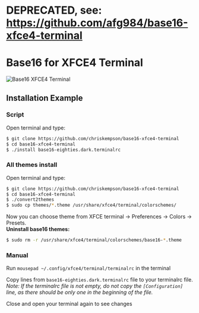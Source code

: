 # DEPRECATED, see: https://github.com/afg984/base16-xfce4-terminal

# Base16 for XFCE4 Terminal

![Base16 XFCE4 Terminal](https://raw.github.com/illarionK/base16-xfce4-terminal/master/base16-xfce4-terminal.png)

## Installation Example

### Script

Open terminal and type:
```bash
$ git clone https://github.com/chriskempson/base16-xfce4-terminal
$ cd base16-xfce4-terminal
$ ./install base16-eighties.dark.terminalrc
```

### All themes install
Open terminal and type:
```bash
$ git clone https://github.com/chriskempson/base16-xfce4-terminal
$ cd base16-xfce4-terminal
$ ./convert2themes
$ sudo cp themes/*.theme /usr/share/xfce4/terminal/colorschemes/
```
Now you can choose theme from XFCE terminal -> Preferences -> Colors -> Presets.  
**Uninstall base16 themes:**  
```bash
$ sudo rm -r /usr/share/xfce4/terminal/colorschemes/base16-*.theme
```

### Manual

Run `mousepad ~/.config/xfce4/terminal/terminalrc` in the terminal

Copy lines from `base16-eighties.dark.terminalrc` file to your terminalrc file.  
*Note: If the terminalrc file is not empty, do not copy the `[Configuration]` line, as there should be only one in the beginning of the file.*

Close and open your terminal again to see changes
